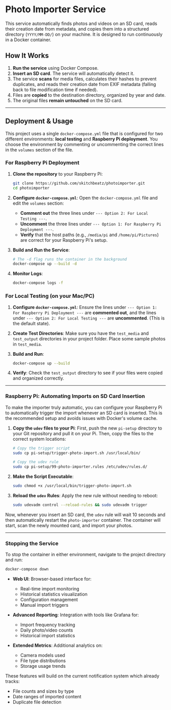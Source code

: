 # Photo Importer Service

This service automatically finds photos and videos on an SD card, reads their creation date from metadata, and copies them into a structured directory (`YYYY/MM-DD/`) on your machine. It is designed to run continuously in a Docker container.

## How It Works

1.  **Run the service** using Docker Compose.
2.  **Insert an SD card**. The service will automatically detect it.
3.  The service **scans** for media files, calculates their hashes to prevent duplicates, and reads their creation date from EXIF metadata (falling back to file modification time if needed).
4.  Files are **copied** to the destination directory, organized by year and date.
5.  The original files **remain untouched** on the SD card.

---

## Deployment & Usage

This project uses a single `docker-compose.yml` file that is configured for two different environments: **local testing** and **Raspberry Pi deployment**. You choose the environment by commenting or uncommenting the correct lines in the `volumes` section of the file.

### For Raspberry Pi Deployment

1.  **Clone the repository** to your Raspberry Pi:
    ```bash
    git clone https://github.com/skitchbeatz/photoimporter.git
    cd photoimporter
    ```

2.  **Configure `docker-compose.yml`**:
    Open the `docker-compose.yml` file and edit the `volumes` section:
    - **Comment out** the three lines under `--- Option 2: For Local Testing ---`.
    - **Uncomment** the three lines under `--- Option 1: For Raspberry Pi Deployment ---`.
    - **Verify** that the host paths (e.g., `/media/pi` and `/home/pi/Pictures`) are correct for your Raspberry Pi's setup.

3.  **Build and Run the Service**:
    ```bash
    # The -d flag runs the container in the background
    docker-compose up --build -d
    ```

4.  **Monitor Logs**:
    ```bash
    docker-compose logs -f
    ```

### For Local Testing (on your Mac/PC)

1.  **Configure `docker-compose.yml`**:
    Ensure the lines under `--- Option 1: For Raspberry Pi Deployment ---` are **commented out**, and the lines under `--- Option 2: For Local Testing ---` are **uncommented**. (This is the default state).

2.  **Create Test Directories**:
    Make sure you have the `test_media` and `test_output` directories in your project folder. Place some sample photos in `test_media`.

3.  **Build and Run**:
    ```bash
    docker-compose up --build
    ```

4.  **Verify**: Check the `test_output` directory to see if your files were copied and organized correctly.

---

### Raspberry Pi: Automating Imports on SD Card Insertion

To make the importer truly automatic, you can configure your Raspberry Pi to automatically trigger the import whenever an SD card is inserted. This is the recommended setup and avoids issues with Docker's volume cache.

1.  **Copy the `udev` files to your Pi**:
    First, push the new `pi-setup` directory to your Git repository and pull it on your Pi. Then, copy the files to the correct system locations:
    ```bash
    # Copy the trigger script
    sudo cp pi-setup/trigger-photo-import.sh /usr/local/bin/

    # Copy the udev rule
    sudo cp pi-setup/99-photo-importer.rules /etc/udev/rules.d/
    ```

2.  **Make the Script Executable**:
    ```bash
    sudo chmod +x /usr/local/bin/trigger-photo-import.sh
    ```

3.  **Reload the `udev` Rules**:
    Apply the new rule without needing to reboot:
    ```bash
    sudo udevadm control --reload-rules && sudo udevadm trigger
    ```

Now, whenever you insert an SD card, the `udev` rule will wait 10 seconds and then automatically restart the `photo-importer` container. The container will start, scan the newly mounted card, and import your photos.

---

### Stopping the Service

To stop the container in either environment, navigate to the project directory and run:
```bash
docker-compose down
```

- **Web UI**: Browser-based interface for:
  - Real-time import monitoring
  - Historical statistics visualization
  - Configuration management
  - Manual import triggers

- **Advanced Reporting**: Integration with tools like Grafana for:
  - Import frequency tracking
  - Daily photo/video counts
  - Historical import statistics

- **Extended Metrics**: Additional analytics on:
  - Camera models used
  - File type distributions
  - Storage usage trends

These features will build on the current notification system which already tracks:
- File counts and sizes by type
- Date ranges of imported content
- Duplicate file detection
